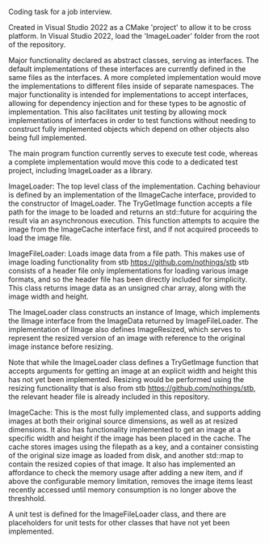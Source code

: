 Coding task for a job interview.

Created in Visual Studio 2022 as a CMake 'project' to allow it to be cross platform.  In Visual Studio 2022, load the 'ImageLoader' folder from the root of the repository. 

Major functionality declared as abstract classes, serving as interfaces.
The default implementations of these interfaces are currently defined in the same files as the interfaces. A more completed implementation would move the implementations to different files inside of separate namespaces.
The major functionality is intended for implementations to accept interfaces, allowing for dependency injection and for these types to be agnostic of implementation. This also facilitates unit testing by allowing mock implementations of interfaces in order to test functions without needing to construct fully implemented objects which depend on other objects also being full implemented.

The main program function currently serves to execute test code, whereas a complete implementation would move this code to a dedicated test project, including ImageLoader as a library.

ImageLoader:
The top level class of the implementation. Caching behaviour is defined by an implementation of the IImageCache interface, provided to the constructor of ImageLoader.
The TryGetImage function accepts a file path for the image to be loaded and returns an std::future for acquiring the result via an asynchronous execution.
This function attempts to acquire the image from the ImageCache interface first, and if not acquired proceeds to load the image file.

ImageFileLoader:
Loads image data from a file path. This makes use of image loading functionality from stb https://github.com/nothings/stb 
stb consists of a header file only implementations for loading various image formats, and so the header file has been directly included for simplicity.
This class returns image data as an unsigned char array, along with the image width and height.

The ImageLoader class constructs an instance of Image, which implements the IImage interface from the ImageData returned by ImageFileLoader.
The implementation of IImage also defines ImageResized, which serves to represent the resized version of an image with reference to the original image instance before resizing.

Note that while the ImageLoader class defines a TryGetImage function that accepts arguments for getting an image at an explicit width and height this has not yet been implemented. Resizing would be performed using the resizing functionality that is also from stb https://github.com/nothings/stb, the relevant header file is already included in this repository.

ImageCache:
This is the most fully implemented class, and supports adding images at both their original source dimensions, as well as at resized dimensions. It also has functionality implemented to get an image at a specific width and height if the image has been placed in the cache. The cache stores images using the filepath as a key, and a container consisting of the original size image as loaded from disk, and another std::map to contain the resized copies of that image.
It also has implemented an affordance to check the memory usage after adding a new item, and if above the configurable memory limitation, removes the image items least recently accessed until memory consumption is no longer above the threshhold.

A unit test is defined for the ImageFileLoader class, and there are placeholders for unit tests for other classes that have not yet been implemented.

